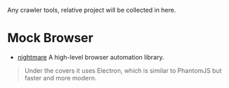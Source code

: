 Any crawler tools, relative project will be collected in here.

# Mock Browser

* [nightmare](https://github.com/segmentio/nightmare) A high-level browser automation library.

> Under the covers it uses Electron, which is similar to PhantomJS but faster and more modern.
